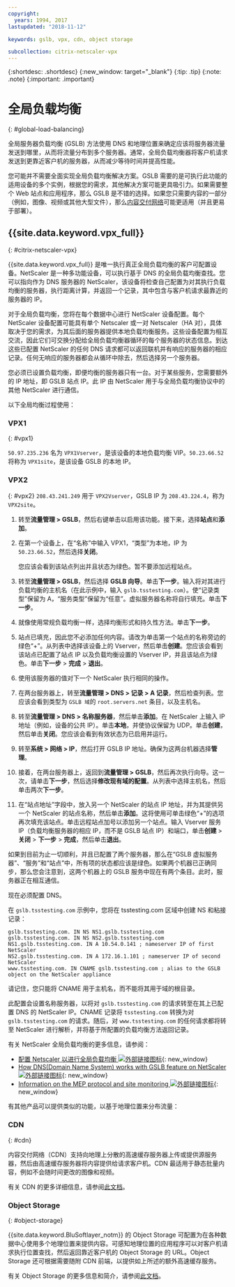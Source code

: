 ```yaml
---
copyright:
  years: 1994, 2017
lastupdated: "2018-11-12"

keywords: gslb, vpx, cdn, object storage

subcollection: citrix-netscaler-vpx
---
```


{:shortdesc: .shortdesc}
{:new_window: target="_blank"}
{:tip: .tip}
{:note: .note}
{:important: .important}

# 全局负载均衡
{: #global-load-balancing}

全局服务器负载均衡 (GSLB) 方法使用 DNS 和地理位置来确定应该将服务器流量发送到哪里，从而将流量分布到多个服务器。通常，全局负载均衡器将客户机请求发送到更靠近客户机的服务器，从而减少等待时间并提高性能。

您可能并不需要全面实现全局负载均衡解决方案。GSLB 需要的是可执行此功能的适用设备的多个实例，根据您的需求，其他解决方案可能更具吸引力。如果需要整个 Web 站点和应用程序，那么 GSLB 是不错的选择。如果您只需要内容的一部分（例如，图像、视频或其他大型文件），那么[内容交付网络](/docs/infrastructure/CDN?topic=CDN-about-content-delivery-networks-cdn-)可能更适用（并且更易于部署）。

## {{site.data.keyword.vpx_full}}
{: #citrix-netscaler-vpx}

{{site.data.keyword.vpx_full}} 是唯一执行真正全局负载均衡的客户可配置设备。NetScaler 是一种多功能设备，可以执行基于 DNS 的全局负载均衡查找。您可以指向作为 DNS 服务器的 NetScaler，该设备将检查自己配置为对其执行负载均衡的服务器，执行距离计算，并返回一个记录，其中包含与客户机请求最靠近的服务器的 IP。

对于全局负载均衡，您将在每个数据中心进行 NetScaler 设备配置。每个 NetScaler 设备配置可能具有单个 Netscaler 或一对 Netscaler（HA 对），具体取决于您的需求，为其后面的服务器提供本地负载均衡服务。这些设备配置为相互交流，因此它们可交换分配给全局负载均衡器循环的每个服务器的状态信息。到达这些已配置 NetScaler 的任何 DNS 请求都可以返回联机并有响应的服务器的相应记录。任何无响应的服务器都会从循环中除去，然后选择另一个服务器。

您必须已设置负载均衡，即便均衡的服务器只有一台。对于某些服务，您需要额外的 IP 地址，即 GSLB 站点 IP。此 IP 由 NetScaler 用于与全局负载均衡协议中的其他 NetScaler 进行通信。

以下全局均衡过程使用：

### VPX1
{: #vpx1}

`50.97.235.236` 名为 `VPX1Vserver`，是该设备的本地负载均衡 VIP。`50.23.66.52` 将称为 `VPX1site`，是该设备 GSLB 的本地 IP。

### VPX2
{: #vpx2}
`208.43.241.249` 用于 `VPX2Vserver`，GSLB IP 为 `208.43.224.4`，称为 `VPX2site`。

1. 转至**流量管理 > GSLB**，然后右键单击以启用该功能。接下来，选择**站点**和**添加**。

2. 在第一个设备上，在“名称”中输入 VPX1，“类型”为本地，IP 为 `50.23.66.52`，然后选择**关闭**。

	您应该会看到该站点列出并且状态为绿色。暂不要添加远程站点。

3. 转至**流量管理 > GSLB**，然后选择 **GSLB 向导**。单击**下一步**。输入将对其进行负载均衡的主机名（在此示例中，输入 `gslb.tsstesting.com`）。使“记录类型”保留为 A，“服务类型”保留为“任意”。虚拟服务器名称将自行填充。单击**下一步**。

4. 就像使用常规负载均衡一样，选择均衡形式和持久性方法。单击**下一步**。

5. 站点已填充，因此您不必添加任何内容。请改为单击第一个站点的名称旁边的绿色“+”。从列表中选择该设备上的 Vserver，然后单击**创建**。您应该会看到该站点已配置了站点 IP 以及负载均衡设置的 Vserver IP，并且该站点为绿色。单击**下一步** > **完成** > **退出**。

6. 使用该服务器的值对下一个 NetScaler 执行相同的操作。

7. 在两台服务器上，转至**流量管理 > DNS > 记录 > A 记录**，然后检查列表。您应该会看到类型为 `GSLB 域`的 `root.servers.net` 条目，以及主机名。

8. 转至**流量管理 > DNS > 名称服务器**，然后单击**添加**。在 NetScaler 上输入 IP 地址（例如，设备的公共 IP）。单击**本地**，并使协议保留为 UDP。单击**创建**，然后单击**关闭**。您应该会看到有效状态为已启用并运行。

9. 转至**系统 > 网络 > IP**，然后打开 GSLB IP 地址。确保为这两台机器选择**管理**。

10. 接着，在两台服务器上，返回到**流量管理 > GSLB**，然后再次执行向导。这一次，请单击**下一步**，然后选择**修改现有域的配置**。从列表中选择主机名，然后单击两次**下一步**。

11. 在“站点地址”字段中，放入另一个 NetScaler 的站点 IP 地址，并为其提供另一个 NetScaler 的站点名称，然后单击**添加**。这将使用可单击绿色“+”的选项再次填充该站点。单击远程站点加号以添加另一个站点。输入 Vserver 服务 IP（负载均衡服务器的相应 IP，而不是 GSLB 站点 IP）和端口，单击**创建** > **关闭** > **下一步** > **完成**，然后单击**退出**。

如果到目前为止一切顺利，并且已配置了两个服务器，那么在“GSLB 虚拟服务器”、“服务”和“站点”中，所有项的状态都应该是绿色。如果两个机器已正确同步，那么您会注意到，这两个机器上的 GSLB 服务中现在有两个条目。此时，服务器正在相互通信。

现在必须配置 DNS。

在 `gslb.tsstesting.com` 示例中，您将在 tsstesting.com 区域中创建 NS 和粘接记录：

    gslb.tsstesting.com. IN NS NS1.gslb.tsstesting.com
    gslb.tsstesting.com. IN NS NS2.gslb.tsstesting.com
    NS1.gslb.tsstesting.com. IN A 10.54.0.141 ; nameserver IP of first NetScaler
    NS2.gslb.tsstesting.com. IN A 172.16.1.101 ; nameserver IP of second NetScaler
    www.tsstesting.com. IN CNAME gslb.tsstesting.com ; alias to the GSLB object on the NetScaler appliance

请记住，您只能将 CNAME 用于主机名，而不能将其用于域的根目录。

此配置会设置名称服务器，以将对 `gslb.tsstesting.com` 的请求转至在其上已配置 DNS 的 NetScaler IP。CNAME 记录将 `tsstesting.com` 转换为对 `gslb.tsstesting.com` 的请求。随后，对 `www.tsstesting.com` 的任何请求都将转至 NetScaler 进行解析，并将基于所配置的负载均衡方法返回记录。

有关 NetScaler 全局负载均衡的更多信息，请参阅：
* [配置 Netscaler 以进行全局负载均衡 ![外部链接图标](../../icons/launch-glyph.svg "外部链接图标")](http://support.citrix.com/article/CTX110348){: new_window}
* [How DNS(Domain Name System) works with GSLB feature on NetScaler ![外部链接图标](../../icons/launch-glyph.svg "外部链接图标")](https://support.citrix.com/article/CTX122619){: new_window}
* [Information on the MEP protocol and site monitoring ![外部链接图标](../../icons/launch-glyph.svg "外部链接图标")](http://support.citrix.com/article/CTX111081){: new_window}

有其他产品可以提供类似的功能，以基于地理位置来分布流量：

### CDN
{: #cdn}

内容交付网络（CDN）支持向地理上分散的高速缓存服务器上传或提供源服务器，然后由高速缓存服务器将内容提供给请求客户机。CDN 最适用于静态批量内容，例如不会随时间更改的图像和视频。

有关 CDN 的更多详细信息，请参阅[此文档](/docs/infrastructure/CDN?topic=CDN-getting-started)。

### Object Storage
{: #object-storage}

{{site.data.keyword.BluSoftlayer_notm}} 的 Object Storage 可配置为在各种数据中心使用多个地理位置来提供内容。可感知地理位置的应用程序可以对客户机请求执行位置查找，然后返回靠近客户机的 Object Storage 的 URL。Object Storage 还可根据需要随附 CDN 前端，以提供如上所述的额外高速缓存服务。

有关 Object Storage 的更多信息和简介，请参阅[此文档](/docs/services/cloud-object-storage?topic=cloud-object-storage-about)。
